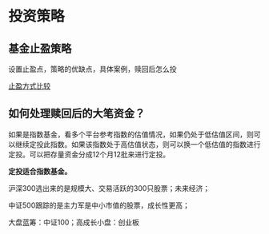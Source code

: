 # 投资策略

## 基金止盈策略

设置止盈点，策略的优缺点，具体案例，赎回后怎么投

[止盈方式比较](https://www.notion.so/6e062af2044749fe92ea017a0e20318d)

## 如何处理赎回后的大笔资金？

如果是指数基金，看多个平台参考指数的估值情况，如果仍处于低估值区间，则可以继续定投此指数。如果该指数处于高估值状态，则可以换一个低估值的指数进行定投。可以把存量资金分成12个月12批来进行定投。

**定投适合指数基金。**

沪深300选出来的是规模大、交易活跃的300只股票；未来经济；

中证500跟踪的是主力军是中小市值的股票，成长性更高；

大盘蓝筹：中证100；高成长小盘：创业板